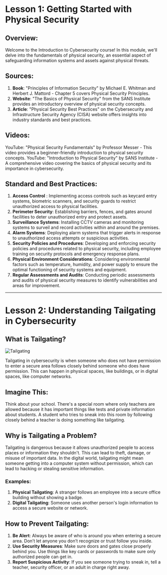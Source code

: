 # Lesson 1: Getting Started with Physical Security

## Overview:

Welcome to the Introduction to Cybersecurity course! In this module, we'll delve into the fundamentals of physical security, an essential aspect of safeguarding information systems and assets against physical threats.

## Sources:

1. **Book**: "Principles of Information Security" by Michael E. Whitman and Herbert J. Mattord - Chapter 5 covers Physical Security Principles.
2. **Website**: "The Basics of Physical Security" from the SANS Institute provides an introductory overview of physical security concepts.
3. **Article**: "Physical Security Best Practices" on the Cybersecurity and Infrastructure Security Agency (CISA) website offers insights into industry standards and best practices.

## Videos:

YouTube: "Physical Security Fundamentals" by Professor Messer - This video provides a beginner-friendly introduction to physical security concepts.
YouTube: "Introduction to Physical Security" by SANS Institute - A comprehensive video covering the basics of physical security and its importance in cybersecurity.

## Standard and Best Practices:

1. **Access Control** : Implementing access controls such as keycard entry systems, biometric scanners, and security guards to restrict unauthorized access to physical facilities.
2. **Perimeter Security**: Establishing barriers, fences, and gates around facilities to deter unauthorized entry and protect assets.
3. **Surveillance Systems**: Installing CCTV cameras and monitoring systems to surveil and record activities within and around the premises.
4. **Alarm Systems**: Deploying alarm systems that trigger alerts in response to unauthorized access attempts or suspicious activities.
5. **Security Policies and Procedures**: Developing and enforcing security policies and procedures related to physical security, including employee training on security protocols and emergency response plans.
6. **Physical Environment Considerations**: Considering environmental factors such as temperature, humidity, and power supply to ensure the optimal functioning of security systems and equipment.
7. **Regular Assessments and Audits**: Conducting periodic assessments and audits of physical security measures to identify vulnerabilities and areas for improvement.

---

# Lesson 2: Understanding Tailgating in Cybersecurity

## What is Tailgating?

![Tailgating](/img/tailgating.jpg)

Tailgating in cybersecurity is when someone who does not have permission to enter a secure area follows closely behind someone who does have permission. This can happen in physical spaces, like buildings, or in digital spaces, like computer networks.

## Imagine This:

Think about your school. There's a special room where only teachers are allowed because it has important things like tests and private information about students. A student who tries to sneak into this room by following closely behind a teacher is doing something like tailgating.

## Why is Tailgating a Problem?

Tailgating is dangerous because it allows unauthorized people to access places or information they shouldn't. This can lead to theft, damage, or misuse of important data. In the digital world, tailgating might mean someone getting into a computer system without permission, which can lead to hacking or stealing sensitive information.

### Examples:

1. **Physical Tailgating**: A stranger follows an employee into a secure office building without showing a badge.
2. **Digital Tailgating**: Someone uses another person's login information to access a secure website or network.

## How to Prevent Tailgating:

1. **Be Alert**: Always be aware of who is around you when entering a secure area. Don’t let anyone you don’t recognize or trust follow you inside.
2. **Use Security Measures**: Make sure doors and gates close properly behind you. Use things like key cards or passwords to make sure only authorized people can get in.
3. **Report Suspicious Activity**: If you see someone trying to sneak in, tell a teacher, security officer, or an adult in charge right away.
